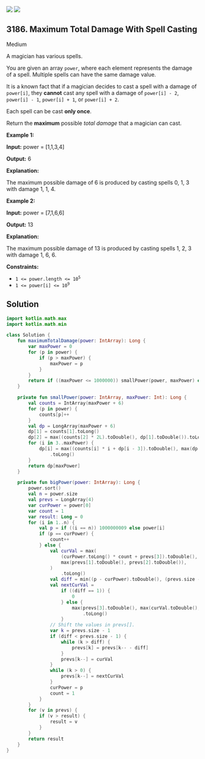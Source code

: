 [![](https://img.shields.io/github/stars/javadev/LeetCode-in-Kotlin?label=Stars&style=flat-square)](https://github.com/javadev/LeetCode-in-Kotlin)
[![](https://img.shields.io/github/forks/javadev/LeetCode-in-Kotlin?label=Fork%20me%20on%20GitHub%20&style=flat-square)](https://github.com/javadev/LeetCode-in-Kotlin/fork)

## 3186\. Maximum Total Damage With Spell Casting

Medium

A magician has various spells.

You are given an array `power`, where each element represents the damage of a spell. Multiple spells can have the same damage value.

It is a known fact that if a magician decides to cast a spell with a damage of `power[i]`, they **cannot** cast any spell with a damage of `power[i] - 2`, `power[i] - 1`, `power[i] + 1`, or `power[i] + 2`.

Each spell can be cast **only once**.

Return the **maximum** possible _total damage_ that a magician can cast.

**Example 1:**

**Input:** power = [1,1,3,4]

**Output:** 6

**Explanation:**

The maximum possible damage of 6 is produced by casting spells 0, 1, 3 with damage 1, 1, 4.

**Example 2:**

**Input:** power = [7,1,6,6]

**Output:** 13

**Explanation:**

The maximum possible damage of 13 is produced by casting spells 1, 2, 3 with damage 1, 6, 6.

**Constraints:**

*   <code>1 <= power.length <= 10<sup>5</sup></code>
*   <code>1 <= power[i] <= 10<sup>9</sup></code>

## Solution

```kotlin
import kotlin.math.max
import kotlin.math.min

class Solution {
    fun maximumTotalDamage(power: IntArray): Long {
        var maxPower = 0
        for (p in power) {
            if (p > maxPower) {
                maxPower = p
            }
        }
        return if ((maxPower <= 1000000)) smallPower(power, maxPower) else bigPower(power)
    }

    private fun smallPower(power: IntArray, maxPower: Int): Long {
        val counts = IntArray(maxPower + 6)
        for (p in power) {
            counts[p]++
        }
        val dp = LongArray(maxPower + 6)
        dp[1] = counts[1].toLong()
        dp[2] = max((counts[2] * 2L).toDouble(), dp[1].toDouble()).toLong()
        for (i in 3..maxPower) {
            dp[i] = max((counts[i] * i + dp[i - 3]).toDouble(), max(dp[i - 1].toDouble(), dp[i - 2].toDouble()))
                .toLong()
        }
        return dp[maxPower]
    }

    private fun bigPower(power: IntArray): Long {
        power.sort()
        val n = power.size
        val prevs = LongArray(4)
        var curPower = power[0]
        var count = 1
        var result: Long = 0
        for (i in 1..n) {
            val p = if ((i == n)) 1000000009 else power[i]
            if (p == curPower) {
                count++
            } else {
                val curVal = max(
                    (curPower.toLong() * count + prevs[3]).toDouble(),
                    max(prevs[1].toDouble(), prevs[2].toDouble()),
                )
                    .toLong()
                val diff = min((p - curPower).toDouble(), (prevs.size - 1).toDouble()).toInt()
                val nextCurVal =
                    if ((diff == 1)) {
                        0
                    } else {
                        max(prevs[3].toDouble(), max(curVal.toDouble(), prevs[2].toDouble()))
                            .toLong()
                    }
                // Shift the values in prevs[].
                var k = prevs.size - 1
                if (diff < prevs.size - 1) {
                    while (k > diff) {
                        prevs[k] = prevs[k-- - diff]
                    }
                    prevs[k--] = curVal
                }
                while (k > 0) {
                    prevs[k--] = nextCurVal
                }
                curPower = p
                count = 1
            }
        }
        for (v in prevs) {
            if (v > result) {
                result = v
            }
        }
        return result
    }
}
```